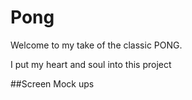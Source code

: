 # Pong
Welcome to my take of the classic PONG.

I put my heart and soul into this project

##Screen Mock ups
